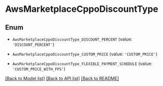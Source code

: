 # AwsMarketplaceCppoDiscountType


## Enum

* `AwsMarketplaceCppoDiscountType_DISCOUNT_PERCENT` (value: `'DISCOUNT_PERCENT'`)

* `AwsMarketplaceCppoDiscountType_CUSTOM_PRICE` (value: `'CUSTOM_PRICE'`)

* `AwsMarketplaceCppoDiscountType_FLEXIBLE_PAYMENT_SCHEDULE` (value: `'CUSTOM_PRICE_WITH_FPS'`)

[[Back to Model list]](../README.md#documentation-for-models) [[Back to API list]](../README.md#documentation-for-api-endpoints) [[Back to README]](../README.md)


